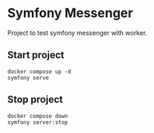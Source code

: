 # Symfony Messenger

Project to test symfony messenger with worker.

## Start project

``` shell
docker compose up -d
symfony serve
```

## Stop project
``` shell
docker compose down
symfony server:stop
```
